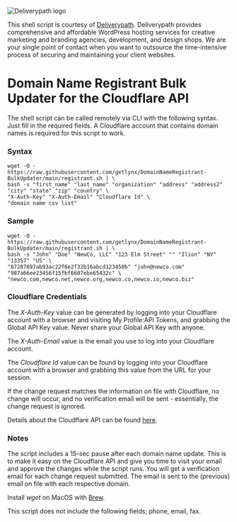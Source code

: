 
![Deliverypath logo](https://get.clevver.org/0d4f809eaebe476d4c17c04ee293cffb8a1467c0a6dc87a89e29a9f26618a12f.png)

This shell script is courtesy of [Deliverypath](https://deliverypath.com/). Deliverypath provides comprehensive and affordable WordPress hosting services for creative marketing and branding agencies, development, and design shops. We are your single point of contact when you want to outsource the time-intensive process of securing and maintaining your client websites.

# Domain Name Registrant Bulk Updater for the Cloudflare API

The shell script can be called remotely via CLI with the following syntax. Just fill in the required fields. A Cloudflare account that contains domain names is required for this script to work.

### Syntax

```
wget -O - https://raw.githubusercontent.com/getlynx/DomainNameRegistrant-BulkUpdater/main/registrant.sh | \
bash -s "first_name" "last_name" "organization" "address" "address2" "city" "state" "zip" "country" \
"X-Auth-Key" "X-Auth-Email" "Cloudflare Id" \
"domain name csv list"
```

### Sample

```
wget -O - https://raw.githubusercontent.com/getlynx/DomainNameRegistrant-BulkUpdater/main/registrant.sh | \
bash -s "John" "Doe" "NewCo, LLC" "123 Elm Street" "" "Ilion" "NY" "13357" "US" \
"87287697ab93ac22f6e2f32b16abcd123450b" "john@newco.com" "987a66ee23456f15fbf6607ebe65432c" \
"newco.com,newco.net,newco.org,newco.co,newco.io,newco.biz"
```

### Cloudflare Credentials

The *X-Auth-Key* value can be generated by logging into your Cloudflare account with a browser and visiting My Profile:API Tokens, and grabbing the Global API Key value. Never share your Global API Key with anyone.

The *X-Auth-Email* value is the email you use to log into your Cloudflare account.

The *Cloudflare Id* value can be found by logging into your Cloudflare account with a browser and grabbing this value from the URL for your session.

If the change request matches the information on file with Cloudflare, no change will occur, and no verification email will be sent - essentially, the change request is ignored.

Details about the Cloudflare API can be found [here](https://api.cloudflare.com/#registrar-domains-update-domain).

### Notes

The script includes a 15-sec pause after each domain name update. This is to make it easy on the Cloudflare API and give you time to visit your email and approve the changes while the script runs. You will get a verification email for each change request submitted. The email is sent to the (previous) email on file with each respective domain. 

Install *wget* on MacOS with [Brew](https://www.fossmint.com/install-and-use-wget-on-mac/).

This script does not include the following fields; phone, email, fax.
